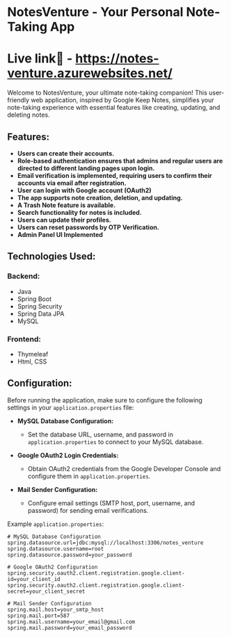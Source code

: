 # NotesVenture - Your Personal Note-Taking App
# Live link🚀 - https://notes-venture.azurewebsites.net/
Welcome to NotesVenture, your ultimate note-taking companion! This user-friendly web application, inspired by Google Keep Notes, simplifies your note-taking experience with essential features like creating, updating, and deleting notes.

## Features:

- **Users can create their accounts.**
- **Role-based authentication ensures that admins and regular users are directed to different landing pages upon login.**
- **Email verification is implemented, requiring users to confirm their accounts via email after registration.**
- **User can login with Google account (OAuth2)**
- **The app supports note creation, deletion, and updating.**
- **A Trash Note feature is available.**
- **Search functionality for notes is included.**
- **Users can update their profiles.**
- **Users can reset passwords by OTP Verification.**
- **Admin Panel UI Implemented**

## Technologies Used:

### Backend:

- Java
- Spring Boot
- Spring Security
- Spring Data JPA
- MySQL

### Frontend:

- Thymeleaf
- Html, CSS

## Configuration:

Before running the application, make sure to configure the following settings in your `application.properties` file:

- **MySQL Database Configuration:**
  - Set the database URL, username, and password in `application.properties` to connect to your MySQL database.

- **Google OAuth2 Login Credentials:**
  - Obtain OAuth2 credentials from the Google Developer Console and configure them in `application.properties`.

- **Mail Sender Configuration:**
  - Configure email settings (SMTP host, port, username, and password) for sending email verifications.

Example `application.properties`:

```properties
# MySQL Database Configuration
spring.datasource.url=jdbc:mysql://localhost:3306/notes_venture
spring.datasource.username=root
spring.datasource.password=your_password

# Google OAuth2 Configuration
spring.security.oauth2.client.registration.google.client-id=your_client_id
spring.security.oauth2.client.registration.google.client-secret=your_client_secret

# Mail Sender Configuration
spring.mail.host=your_smtp_host
spring.mail.port=587
spring.mail.username=your_email@gmail.com
spring.mail.password=your_email_password
